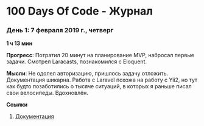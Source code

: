 # 100 Days Of Code - Журнал

### День 1: 7 февраля 2019 г., четверг

**1 ч 13 мин**

**Прогресс**: Потратил 20 минут на планирование MVP, набросал первые задачи. Смотрел Laracasts, познакомился с Eloquent.

**Мысли**: Не одолел авторизацию, пришлось задачу отложить. Документация шикарна. Работа с Laravel похожа на работу с Yii2, но тут как будто позаботились о тысяче ситуаций, в которых я раньше писал свои велосипеды. Вдохновлён.

**Ссылки**
1. [Документация](https://laravel.com/docs/5.7/)
